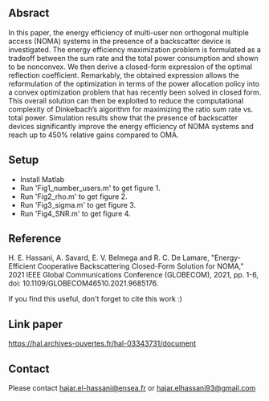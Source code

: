 ## Absract 
In this paper, the energy efficiency of multi-user non orthogonal multiple access (NOMA) systems in the presence of a backscatter device is investigated. The energy efficiency maximization problem is formulated as a tradeoff between the sum rate and the total power consumption and shown to be nonconvex. We then derive a closed-form expression of the optimal reflection coefficient. Remarkably, the obtained expression allows the reformulation of the optimization in terms of the power allocation policy into a convex optimization problem that has recently been solved in closed form. This overall solution can then be exploited to reduce the computational complexity of Dinkelbach’s algorithm for maximizing the ratio sum rate vs. total power. Simulation results show that the presence of backscatter devices significantly improve the energy efficiency of NOMA systems and reach up to 450% relative gains compared to OMA.

## Setup
* Install Matlab
* Run 'Fig1_number_users.m' to get figure 1.
* Run 'Fig2_rho.m' to get figure 2.
* Run 'Fig3_sigma.m' to get figure 3.
* Run 'Fig4_SNR.m' to get figure 4.

## Reference
H. E. Hassani, A. Savard, E. V. Belmega and R. C. De Lamare, "Energy-Efficient Cooperative Backscattering Closed-Form Solution for NOMA," 2021 IEEE Global Communications Conference (GLOBECOM), 2021, pp. 1-6, doi: 10.1109/GLOBECOM46510.2021.9685176.

If you find this useful, don't forget to cite this work :)

## Link paper
https://hal.archives-ouvertes.fr/hal-03343731/document

## Contact
Please contact hajar.el-hassani@ensea.fr or hajar.elhassani93@gmail.com
